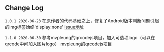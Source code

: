 ## Change Log
`1.0.1 2020-06-23` 在原作者的代码基础之上，修复了Android版本判断问题引起的img标签始终'display:none'
[issue地址](https://github.com/davidshimjs/qrcodejs/issues/219)

`1.1.0 2020-06-30` 参考mvpleung的qrcodejs项目，加入可选项logo（可以在qrcode中间加入图片logo）
[mvpleung的qrcodejs项目](https://github.com/mvpleung/qrcodejs)